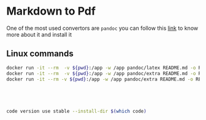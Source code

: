 # Markdown to Pdf
One of the most used convertors are `pandoc` you can follow this [link](https://pandoc.org/installing.html) to know more about it and install it
## Linux commands
```sh
docker run -it --rm  -v ${pwd}:/app -w /app pandoc/latex README.md -o README.pdf
docker run -it --rm  -v ${pwd}:/app -w /app pandoc/extra README.md -o README2.pdf --template eisvogel --listings
docker run -it --rm -v ${pwd}:/app -w /app pandoc/extra README.md -o README2.pdf --template eisvogel --listings --metadata-file=metadata.yaml --pdf-engine=xelatex 





code version use stable --install-dir $(which code)
```